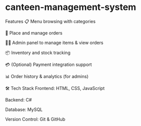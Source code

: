 # canteen-management-system
 Features
📋 Menu browsing with categories

🛒 Place and manage orders

👨‍🍳 Admin panel to manage items & view orders

📦 Inventory and stock tracking

💳 (Optional) Payment integration support

📊 Order history & analytics (for admins)

🛠️ Tech Stack
Frontend: HTML, CSS, JavaScript 

Backend: C#

Database: MySQL 

Version Control: Git & GitHub

